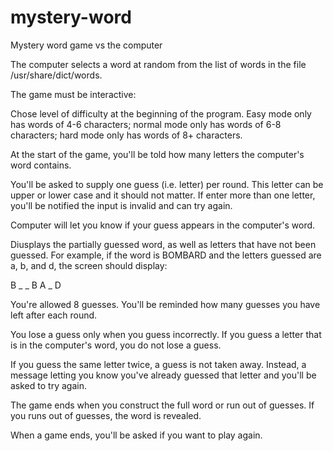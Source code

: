 # mystery-word
Mystery word game vs the computer

The computer selects a word at random from the list of words in the file /usr/share/dict/words.

The game must be interactive:

Chose level of difficulty at the beginning of the program. Easy mode only has words of 4-6 characters; normal mode only has words of 6-8 characters; hard mode only has words of 8+ characters.

At the start of the game, you'll be told how many letters the computer's word contains.

You'll be asked to supply one guess (i.e. letter) per round. This letter can be upper or lower case and it should not matter. If enter more than one letter, you'll be notified the input is invalid and can try again.

Computer will let you know if your guess appears in the computer's word.

Diusplays the partially guessed word, as well as letters that have not been guessed. For example, if the word is BOMBARD and the letters guessed are a, b, and d, the screen should display:

B _ _ B A _ D

You're allowed 8 guesses. You'll be reminded how many guesses you have left after each round.

You lose a guess only when you guess incorrectly. If you guess a letter that is in the computer's word, you do not lose a guess.

If you guess the same letter twice, a guess is not taken away. Instead, a message letting you know you've already guessed that letter and you'll be asked to try again.

The game ends when you construct the full word or run out of guesses. If you runs out of guesses, the word is revealed.

When a game ends, you'll be asked if you want to play again.